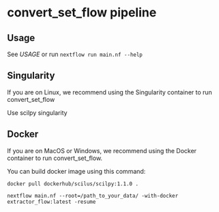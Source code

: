 convert_set_flow pipeline
======================

Usage
-----

See *USAGE* or run `nextflow run main.nf --help`


Singularity
-----------

If you are on Linux, we recommend using the Singularity container to run convert_set_flow

Use scilpy singularity


Docker
------
If you are on MacOS or Windows, we recommend using the Docker container to run convert_set_flow.

You can build docker image using this command:

`docker pull dockerhub/scilus/scilpy:1.1.0 .`

```
nextflow main.nf --root=/path_to_your_data/ -with-docker extractor_flow:latest -resume
```
